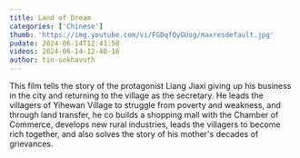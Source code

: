 ```yaml
---
title: Land of Dream
categories: ['Chinese']
thumb: 'https://img.youtube.com/vi/FGDqfQyGUsg/maxresdefault.jpg'
pudate: 2024-06-14T12:41:58
videos: 2024-06-14-12-40-16
author: tin-sokhavuth
---
```

This film tells the story of the protagonist Liang Jiaxi giving up his business in the city and returning to the village as the secretary. He leads the villagers of Yihewan Village to struggle from poverty and weakness, and through land transfer, he co builds a shopping mall with the Chamber of Commerce, develops new rural industries, leads the villagers to become rich together, and also solves the story of his mother's decades of grievances.